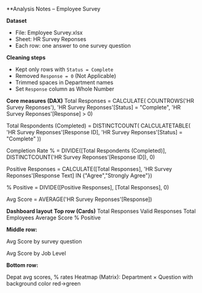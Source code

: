 **Analysis Notes – Employee Survey

**Dataset**
- File: Employee Survey.xlsx
- Sheet: HR Survey Reponses
- Each row: one answer to one survey question

**Cleaning steps**
- Kept only rows with `Status = Complete`
- Removed `Response = 0` (Not Applicable)
- Trimmed spaces in Department names
- Set `Response` column as Whole Number

**Core measures (DAX)**
Total Responses = CALCULATE(
    COUNTROWS('HR Survey Reponses'),
    'HR Survey Reponses'[Status] = "Complete",
    'HR Survey Reponses'[Response] > 0)

Total Respondents (Completed) =
DISTINCTCOUNT(
    CALCULATETABLE(
        'HR Survey Reponses'[Response ID],
        'HR Survey Reponses'[Status] = "Complete"  ))

Completion Rate % =
DIVIDE([Total Respondents (Completed)],
       DISTINCTCOUNT('HR Survey Reponses'[Response ID]), 0)

Positive Responses =
CALCULATE([Total Responses],
    'HR Survey Reponses'[Response Text] IN {"Agree","Strongly Agree"})

% Positive =
DIVIDE([Positive Responses], [Total Responses], 0)

Avg Score =
AVERAGE('HR Survey Reponses'[Response])

**Dashboard layout**
**Top row (Cards)**
Total Responses
Valid Responses
Total Employees
Average Score
% Positive

**Middle row:**

Avg Score by survey question

Avg Score by Job Level

**Bottom row:**

Depat avg scores, % rates
Heatmap (Matrix): Department × Question with background color red→green

